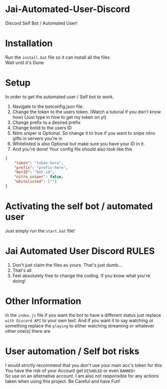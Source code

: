 # Jai-Automated-User-Discord
Discord Self Bot / Automated User!

# Installation

Run the `install.bat` file so it can install all the files\
Wait until it's Done
# Setup
In order to get the automated user / Self bot to work.
1. Navigate to the botconfig.json file.
2. Change the token to the users token. (Watch a tutorial if you don't know how) (Just type in how to get my token on yt)
3. Change prefix to a desired prefix
4. Change botid to the users ID
5. Nitro sniper is Optional. So change it to true if you want to snipe nitro gifts in servers you're in
6. Whitelisted is also Optional but make sure you have your ID in it.
7. And you're done!
Your config file should also look like this
```json
{
    "token": "token-here",
    "prefix": "prefix-here",
    "botID": "bot-id",
    "nitro_sniper": false,
    "whitelisted": [""]
}
```


# Activating the self bot / automated user
Just simply run the `start.bat` file!

# Jai Automated User Discord RULES
1. Don't just claim the files as yours. That's just dumb...
2. That's all
3. Feel absolutely free to change the coding. If you know what you're doing!

# Other Information
In the `index.js` file if you want the bot to have a different status just replace `with Discord API` to your own text. And if you want it to say watching or something replace the `playing` to either watching streaming or whatever other one(s) there are

# User automation / Self bot risks
I would strictly recommend that you don't use your main acc's token for this\
You have the risk of your Account get `DISABLED` or even `BANNED!`\
So use on an alternative account.
I am also not responsible for any actions taken when using this project.
Be Careful and have Fun!